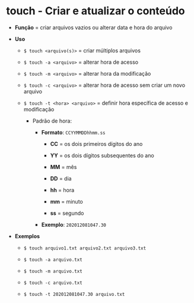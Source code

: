 # touch - Criar e atualizar o conteúdo

* **Função** = criar arquivos vazios ou alterar data e hora do arquivo

* **Uso**

  * `$ touch <arquivo(s)>` = criar múltiplos arquivos

  * `$ touch -a <arquivo>` = alterar hora de acesso

  * `$ touch -m <arquivo>` = alterar hora da modificação

  * `$ touch -c <arquivo>` = alterar hora de acesso sem criar um novo arquivo

  * `$ touch -t <hora> <arquivo>` = definir hora específica de acesso e modificação 

    * Padrão de hora: 
      
      * **Formato**: `CCYYMMDDhhmm.ss`

        * **CC** = os dois primeiros dígitos do ano

        * **YY** = os dois dígitos subsequentes do ano

        * **MM** = mês

        * **DD** = dia

        * **hh** = hora

        * **mm** = minuto

        * **ss** = segundo

      * **Exemplo**: `202012081047.30`

* **Exemplos**

  * `$ touch arquivo1.txt arquivo2.txt arquivo3.txt`

  * `$ touch -a arquivo.txt`

  * `$ touch -m arquivo.txt`

  * `$ touch -c arquivo.txt`

  * `$ touch -t 202012081047.30 arquivo.txt`